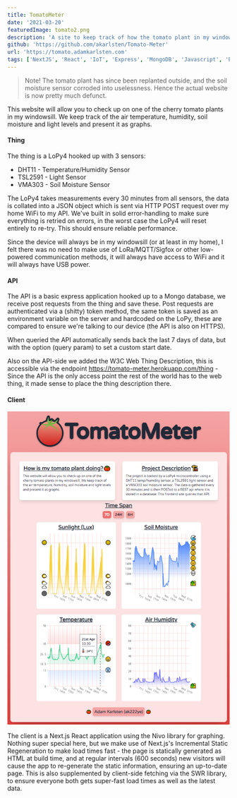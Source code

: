 ```yaml
---
title: TomatoMeter
date: '2021-03-20'
featuredImage: tomato2.png
description: 'A site to keep track of how the tomato plant in my windowsill is doing. A project combining a LoPy4 microcontroller (with a few sensors), a REST API that saves sensor data as well as small React application to view it.'
github: 'https://github.com/akarlsten/Tomato-Meter'
url: 'https://tomato.adamkarlsten.com'
tags: ['NextJS', 'React', 'IoT', 'Express', 'MongoDB', 'Javascript', 'Python']
---
```


> Note! The tomato plant has since been replanted outside, and the soil moisture sensor corroded into uselessness. Hence the actual website is now pretty much defunct.

This website will allow you to check up on one of the cherry tomato plants in my windowsill. We keep track of the air temperature, humidity, soil moisture and light levels and present it as graphs.

#### Thing

The thing is a LoPy4 hooked up with 3 sensors:

- DHT11 - Temperature/Humidity Sensor
- TSL2591 - Light Sensor
- VMA303 - Soil Moisture Sensor

The LoPy4 takes measurements every 30 minutes from all sensors, the data is collated into a JSON object which is sent via HTTP POST request over my home WiFi to my API. We've built in solid error-handling to make sure everything is retried on errors, in the worst case the LoPy4 will reset entirely to re-try. This should ensure reliable performance.

Since the device will always be in my windowsill (or at least in my home), I felt there was no need to make use of LoRa/MQTT/Sigfox or other low-powered communication methods, it will always have access to WiFi and it will always have USB power.

#### API

The API is a basic express application hooked up to a Mongo database, we receive post requests from the thing and save these. Post requests are authenticated via a (shitty) token method, the same token is saved as an environment variable on the server and hardcoded on the LoPy, these are compared to ensure we're talking to our device (the API is also on HTTPS).

When queried the API automatically sends back the last 7 days of data, but with the option (query param) to set a custom start date.

Also on the API-side we added the W3C Web Thing Description, this is accessible via the endpoint https://tomato-meter.herokuapp.com/thing - Since the API is the only access point the rest of the world has to the web thing, it made sense to place the thing description there.

#### Client

![](tomato.png)

The client is a Next.js React application using the Nivo library for graphing. Nothing super special here, but we make use of Next.js's Incremental Static Regeneration to make load times fast - the page is statically generated as HTML at build time, and at regular intervals (600 seconds) new visitors will cause the app to re-generate the static information, ensuring an up-to-date page. This is also supplemented by client-side fetching via the SWR library, to ensure everyone both gets super-fast load times as well as the latest data.


